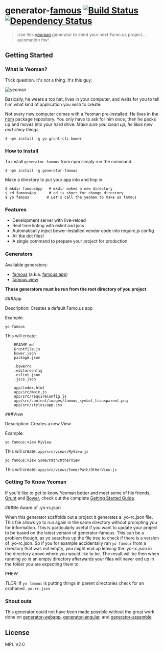 # generator-[famous](http://famo.us) [![Build Status](https://travis-ci.org/Famous/generator-famous.svg)](https://travis-ci.org/Famous/generator-famous) [![Dependency Status](https://david-dm.org/Famous/generator-famous.svg)](https://david-dm.org/Famous/generator-famous)

> Use this [yeoman](http://yeoman.io) generator to seed your next Famo.us project... automation ftw!


## Getting Started

### What is Yeoman?

Trick question. It's not a thing. It's this guy:

![yeoman](http://i.imgur.com/JHaAlBJ.png)

Basically, he wears a top hat, lives in your computer, and waits for you to tell him what kind of application you wish to create.

Not every new computer comes with a Yeoman pre-installed. He lives in the [npm](https://npmjs.org) package repository. You only have to ask for him once, then he packs up and moves into your hard drive. *Make sure you clean up, he likes new and shiny things.*

```
$ npm install -g yo grunt-cli bower
```

### How to Install

To install ```generator-famous``` from npm simply run the command

```
$ npm install -g generator-famous
```

Make a directory to put your app into and hop in

```
$ mkdir famousApp   # mkdir makes a new directory
$ cd famousApp      # cd is short for change directory
$ yo famous        # Let's call the yeoman to make us famous
```

### Features

* Development server with live-reload
* Real time linting with eslint and jscs
* Automatically inject bower-installed vendor code into require.js config
* All the dot files!
* A single command to prepare your project for production

### Generators

Available generators:

* [famous](#app) (a.k.a. [famous:app](#app))
* [famous:view](#view)

**These generators must be run from the root directory of you project**

###App

Description:
    Creates a default Famo.us app
    
Example:
    
    yo famous
    
This will create:

        README.md
        Gruntfile.js
        bower.json
        package.json
        
        .bowerrc
        .editorconfig
        .eslint.json
        .jscs.json
        
        app/index.html
        app/src/main.js
        app/src/requireConfig.js
        app/src/content/images/famous_symbol_transparent.png
        app/src/styles/app.css

###View

Description:
    Creates a new View
    
Example:
    
    yo famous:view MyView
    
This will create: ```app/src/views/MyView.js```
        
    yo famous:view Some/Path/OtherView
    
This will create: ```app/src/views/Some/Path/OtherView.js```

### Getting To Know Yeoman

If you'd like to get to know Yeoman better and meet some of his friends, [Grunt](http://gruntjs.com) and [Bower](http://bower.io), check out the complete [Getting Started Guide](https://github.com/yeoman/yeoman/wiki/Getting-Started).

###Be Aware of .yo-rc.json

When this generator scaffolds out a project it generates a .yo-rc.json file.  This file allows yo to run again in the same directory without prompting you for information.  This is particularly useful if you want to update your project to be based on the latest version of generator-famous.  This can be a problem though, as yo searches up the file tree to check if there is a version of .yo-rc.json.   So if you for example accidentally ran ```yo famous``` from a directory that was not empty, you might end up leaving the .yo-rc.json in the directory above where you would like to be.  The result will be then when running yo in an empty directory afterwards your files will never end up in the folder you are expecting them to.

PHEW

*TLDR:* If ```yo famous``` is putting things in parent directories check for an orphaned ```.yo-rc.json```

### Shout outs

This generator could not have been made possible without the great work done on [generator-webapp](https://github.com/yeoman/generator-webapp), [generator-angular](https://github.com/yeoman/generator-angular/blob/master/readme.md), and [generator-assemble](https://github.com/assemble/generator-assemble)

## License

MPL V2.0
